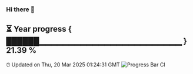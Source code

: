 ### Hi there 👋
⏳ Year progress { ██████▁▁▁▁▁▁▁▁▁▁▁▁▁▁▁▁▁▁▁▁▁▁▁▁ } 21.39 %
---
⏰ Updated on Thu, 20 Mar 2025 01:24:31 GMT
![Progress Bar CI](https://github.com/liununu/liununu/workflows/Progress%20Bar%20CI/badge.svg)
